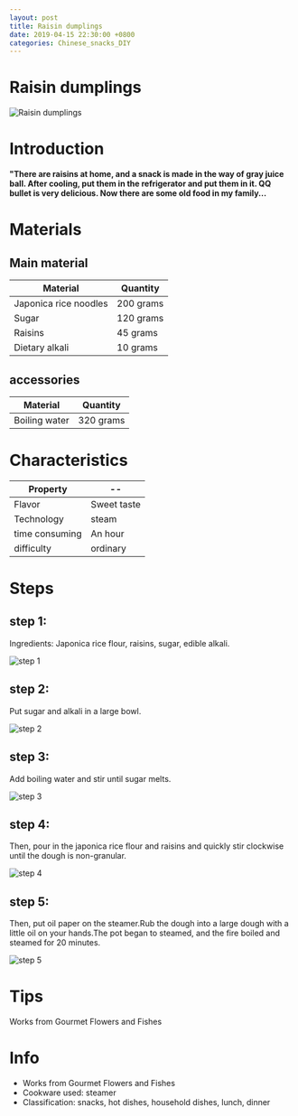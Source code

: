 ```yaml
---
layout: post
title: Raisin dumplings
date: 2019-04-15 22:30:00 +0800
categories: Chinese_snacks_DIY
---
```


# Raisin dumplings

![Raisin dumplings]({{site.baseurl}}/img/411734/411734.jpg)

# Introduction

**"There are raisins at home, and a snack is made in the way of gray juice ball. After cooling, put them in the refrigerator and put them in it. QQ bullet is very delicious. Now there are some old food in my family...**

# Materials


## Main material

Material|Quantity
--|--
Japonica rice noodles|200 grams
Sugar|120 grams
Raisins|45 grams
Dietary alkali|10 grams

## accessories

Material|Quantity
--|--
Boiling water|320 grams

# Characteristics

Property|--
--|--
Flavor|Sweet taste
Technology|steam
time consuming|An hour
difficulty|ordinary

# Steps

## step 1:

Ingredients: Japonica rice flour, raisins, sugar, edible alkali.

![step 1]({{site.baseurl}}/img/411734/1.jpg)

## step 2:

Put sugar and alkali in a large bowl.

![step 2]({{site.baseurl}}/img/411734/2.jpg)

## step 3:

Add boiling water and stir until sugar melts.

![step 3]({{site.baseurl}}/img/411734/3.jpg)

## step 4:

Then, pour in the japonica rice flour and raisins and quickly stir clockwise until the dough is non-granular.

![step 4]({{site.baseurl}}/img/411734/4.jpg)

## step 5:

Then, put oil paper on the steamer.Rub the dough into a large dough with a little oil on your hands.The pot began to steamed, and the fire boiled and steamed for 20 minutes.

![step 5]({{site.baseurl}}/img/411734/5.jpg)

# Tips

Works from Gourmet Flowers and Fishes

# Info

- Works from Gourmet Flowers and Fishes
- Cookware used: steamer
- Classification: snacks, hot dishes, household dishes, lunch, dinner